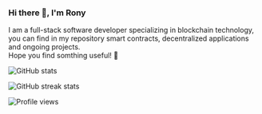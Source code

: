 ### Hi there 👋, I'm Rony

I am a full-stack software developer specializing in blockchain technology,<br />
you can find in my repository smart contracts, decentralized applications and ongoing projects.<br />
Hope you find somthing useful! :pray:<br />

![GitHub stats](https://github-readme-stats.vercel.app/api?username=ronyderra&show_icons=true&count_private=true&hide=contribs)

![GitHub streak stats](https://github-readme-streak-stats.herokuapp.com/?user=ronyderra)

![Profile views](https://gpvc.arturio.dev/ronyderra)
